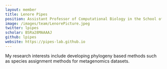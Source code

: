 ```yaml
---
layout: member
title: Lenore Pipes
position: Assistant Professor of Computational Biology in the School of Ocean and Earth Science and Technology (SOEST) at the University of Hawai'i at Mānoa
image: /images/team/LenorePicture.jpeg
twitter: lpipes
scholar: BSRa28MAAAAJ
github: lpipes
website: https://pipes-lab.github.io
---
```


My research interests include developing phylogeny based methods such as species assignment methods for metagenomics datasets.
